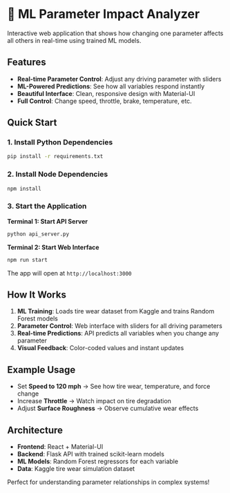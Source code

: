 # 🚗 ML Parameter Impact Analyzer

Interactive web application that shows how changing one parameter affects all others in real-time using trained ML models.

## Features

- **Real-time Parameter Control**: Adjust any driving parameter with sliders
- **ML-Powered Predictions**: See how all variables respond instantly
- **Beautiful Interface**: Clean, responsive design with Material-UI
- **Full Control**: Change speed, throttle, brake, temperature, etc.

## Quick Start

### 1. Install Python Dependencies
```bash
pip install -r requirements.txt
```

### 2. Install Node Dependencies
```bash
npm install
```

### 3. Start the Application

**Terminal 1: Start API Server**
```bash
python api_server.py
```

**Terminal 2: Start Web Interface**
```bash
npm run start
```

The app will open at `http://localhost:3000`

## How It Works

1. **ML Training**: Loads tire wear dataset from Kaggle and trains Random Forest models
2. **Parameter Control**: Web interface with sliders for all driving parameters
3. **Real-time Predictions**: API predicts all variables when you change any parameter
4. **Visual Feedback**: Color-coded values and instant updates

## Example Usage

- Set **Speed to 120 mph** → See how tire wear, temperature, and force change
- Increase **Throttle** → Watch impact on tire degradation  
- Adjust **Surface Roughness** → Observe cumulative wear effects

## Architecture

- **Frontend**: React + Material-UI
- **Backend**: Flask API with trained scikit-learn models
- **ML Models**: Random Forest regressors for each variable
- **Data**: Kaggle tire wear simulation dataset

Perfect for understanding parameter relationships in complex systems!